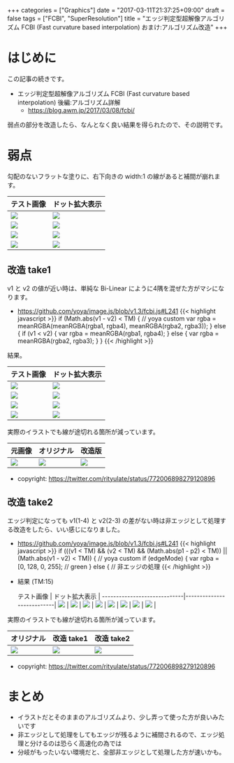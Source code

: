 +++
categories = ["Graphics"]
date = "2017-03-11T21:37:25+09:00"
draft = false
tags = ["FCBI", "SuperResolution"]
title = "エッジ判定型超解像アルゴリズム FCBI (Fast curvature based interpolation) おまけ:アルゴリズム改造"
+++

# はじめに

この記事の続きです。

- エッジ判定型超解像アルゴリズム FCBI (Fast curvature based interpolation) 後編:アルゴリズム詳解
  - https://blog.awm.jp/2017/03/08/fcbi/

弱点の部分を改造したら、なんとなく良い結果を得られたので、その説明です。

# 弱点

勾配のないフラットな塗りに、右下向きの width:1 の線があると補間が崩れます。

   テスト画像                |     ドット拡大表示        |
-----------------------------|---------------------------|
 <img src="../test00.png" /> | <img src="../test00-dotty.png" /> |
 <img src="../test01.png" /> | <img src="../test01-dotty.png" /> |
 <img src="../test02.png" /> | <img src="../test02-dotty.png" /> |
 <img src="../test03.png" /> | <img src="../test03-dotty.png" /> |


## 改造 take1

v1 と v2 の値が近い時は、単純な Bi-Linear にように4隅を混ぜた方がマシになります。

- https://github.com/yoya/image.js/blob/v1.3/fcbi.js#L241
{{< highlight javascript >}}
if (Math.abs(v1 - v2) < TM)  { // yoya custom
    var rgba = meanRGBA(meanRGBA(rgba1, rgba4), meanRGBA(rgba2, rgba3));
} else {
    if (v1 < v2) {
        var rgba = meanRGBA(rgba1, rgba4);
    } else {
        var rgba = meanRGBA(rgba2, rgba3);
    }
}
{{< /highlight >}}

結果。

   テスト画像                |     ドット拡大表示        |
-----------------------------|---------------------------|
 <img src="../test00.png" /> | <img src="../test00-dotty.png" /> |
 <img src="../testYoya-Phase1.png" /> | <img src="../testYoya-Phase1-Dotty.png" /> |
 <img src="../testYoya-Phase2.png" /> | <img src="../testYoya-Phase2-Dotty.png" /> |
 <img src="../testYoya-Phase3.png" /> | <img src="../testYoya-Phase3-Dotty.png" /> |

実際のイラストでも線が途切れる箇所が減っています。

   元画像                |   オリジナル     | 改造版 |
-------------------------|---------------------------|---|
<img src="../miku.png" />|<img src="../miku-v1.0.png" /> |<img src="../miku-v1.2.png" />
- copyright: https://twitter.com/rityulate/status/772006898279120896

## 改造 take2

エッジ判定になっても v1(1-4) と v2(2-3) の差がない時は非エッジとして処理する改造をしたら、いい感じになりました。

- https://github.com/yoya/image.js/blob/v1.3/fcbi.js#L241
{{< highlight javascript >}}
if (((v1 < TM) && (v2 < TM) && (Math.abs(p1 - p2) < TM)) ||
    (Math.abs(v1 - v2) < TM)) { // yoya custom
    if (edgeMode) {
        var rgba = [0, 128, 0, 255]; // green
    } else {
        // 非エッジの処理
{{< /highlight >}}

- 結果 (TM:15)

   テスト画像                |     ドット拡大表示        |
-----------------------------|---------------------------|
 <img src="../test00.png" /> | <img src="../test00-dotty.png" /> |
 <img src="../testYoya2-Phase1.png" /> | <img src="../testYoya2-Phase1-Dotty.png" /> |
 <img src="../testYoya2-Phase2.png" /> | <img src="../testYoya2-Phase2-Dotty.png" /> |
 <img src="../testYoya2-Phase3.png" /> | <img src="../testYoya2-Phase3-Dotty.png" /> |

実際のイラストでも線が途切れる箇所が減っています。

オリジナル     | 改造 take1 | 改造 take2 |
-------------------------|-----------------------|----------|
<img src="../miku-v1.0.png" /> |<img src="../miku-v1.2.png" /> | <img src="../miku-v1.4.png" /> |

- copyright: https://twitter.com/rityulate/status/772006898279120896

# まとめ

- イラストだとそのままのアルゴリズムより、少し弄って使った方が良いみたいです
- 非エッジとして処理をしてもエッジが残るように補間されるので、エッジ処理と分けるのは恐らく高速化の為では
- 分岐がもったいない環境だと、全部非エッジとして処理した方が速いかも。
